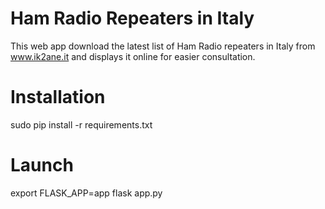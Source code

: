 # Ham Radio Repeaters in Italy

This web app download the latest list of Ham Radio repeaters in Italy from www.ik2ane.it and displays it online for easier consultation.

# Installation

sudo pip install -r requirements.txt

# Launch

export FLASK_APP=app
flask app.py

